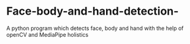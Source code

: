 # Face-body-and-hand-detection-
A python program which detects face, body and hand with the help of openCV and MediaPipe holistics
